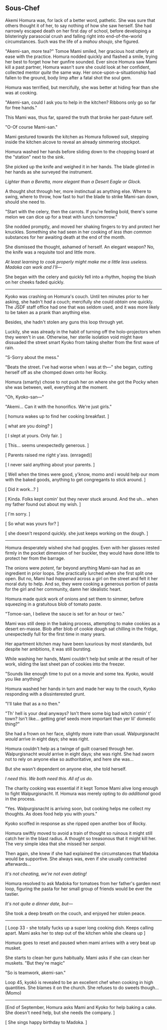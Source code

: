 ## Sous-Chef

Akemi Homura was, for lack of a better word, pathetic.  She was sure that others thought it of her, to say nothing of how she saw herself. She had narrowly escaped death on her first day of school, before developing a blisteringly parasocial crush and falling right into end-of-the-world circumstances.  Such was the life of a *mahou shoujo*, she figured.

"Akemi-san, more tea?" Tomoe Mami smiled, her gracious host utterly at ease with the practice.  Homura nodded quickly and flashed a smile, trying her best to forget how her gunfire sounded.  Ever since Homura saw Mami kill a past partner, Homura wasn't sure she could look at her confident, collected mentor *quite* the same way.  Her once-upon-a-situationship had fallen to the ground, body limp after a fatal shot the soul gem.

Homura was terrified, but mercifully, she was better at hiding fear than she was at cooking.

"Akemi-san, could I ask you to help in the kitchen?  Ribbons only go so far for free hands."

This Mami was, thus far, spared the truth that broke her past-future self.  

"O-Of course Mami-san."

Mami gestured towards the kitchen as Homura followed suit, stepping inside the kitchen alcove to reveal an already simmering stockpot.

Homura washed her hands before sliding down to the chopping board at the "station" next to the sink.  

She picked up the knife and weighed it in her hands.  The blade glinted in her hands as she surveyed the instrument.

*Lighter than a Beretta, more elegant than a Desert Eagle or Glock.*

A thought shot through her, more instinctual as anything else.  Where to swing, where to throw, how fast to hurl the blade to strike Mami-san down, should she need to.

"Start with the celery, then the carrots.  If you're feeling bold, there's some melon we can dice up for a treat with lunch tomorrow."

She nodded promptly, and moved her shaking fingers to try and protect her knuckles.  Something she had seen in her cooking of *less than common* substances for her awaiting death at the end of the month.

She dismissed the thought, ashamed of herself. An elegant weapon?  No, the knife was a requisite tool and little more.

*At least learning to cook properly might make me a little less useless.  Madoka can work and I'll—*

She began with the celery and quickly fell into a rhythm, hoping the blush on her cheeks faded quickly.

---

Kyoko was crashing on Homura's couch.  Until ten minutes prior to her asking, she hadn't _had_ a couch; mercifully she could *obtain* one quickly.  The JSDF staff office had one that was seldom used, and it was more likely to be taken as a prank than anything else.

Besides, she hadn't stolen any guns this loop through yet.  

Luckily, she was already in the habit of turning off the holo-projectors when they weren't in use.  Otherwise, her sterile isolation void might have dissuaded the street smart Kyoko from taking shelter from the first wave of rain.

"S-Sorry about the mess."

"Beats the street. I've had worse when I was at th—"  she began, cutting herself off as she chomped down onto her Rocky.

Homura (smartly) chose to not push her on where she got the Pocky when she was between, well, everything at the moment.

"Oh, Kyoko-san—"

"Akemi... Can it with the honorifics. We're just girls."

[ homura wakes up to find her cooking breakfast. ]

[ what are you doing? ]

[ I slept at yours.  Only fair. ]

[ This... seems unexpectedly generous. ]

[ Parents raised me right y'ass.  (enraged)]

[ I never said anything about your parents. ]

[ Well when the times were good, y'know, momo and i would help our mom with the baked goods, anything to get congregants to stick around. ]

[ Did it work...? ]

[ Kinda.  Folks kept comin' but they never stuck around.  And the uh... when my father found out about my wish. ]

[ I'm sorry. ]

[ So what was yours for? ]

[ she doesn't respond quickly.  she just keeps working on the dough. ]

---

Homura desperately wished she had goggles.  Even with her glasses rested firmly in the pocket dimension of her buckler, they would have done little to protect her from the barrage.  

The onions were *potent*, far beyond anything Mami-san had as an ingredient in prior loops.  She practically lurched when she first split one open.  But no, Mami had *happened* across a girl on the street and felt it her moral duty to help.   And so, they were cooking a generous portion of pasta for the girl and her community, damn her idealistic heart.

Homura made quick work of onions and set them to simmer, before squeezing in a gratuitous blob of tomato paste.  

"Tomoe-san, I believe the sauce is set for an hour or two."

Mami was still deep in the baking process, attempting to make cookies as a desert en-masse.  Blob after blob of cookie dough sat chilling in the fridge, unexpectedly full for the first time in many years.  

Her apartment kitchen may have been luxurious by most standards, but despite her ambitions, it was still bursting.

While washing her hands, Mami couldn't help but smile at the result of her work, sliding the last sheet pan of cookies into the freezer.

"Sounds like enough time to put on a movie and some tea.  Kyoko, would you like anything?"

Homura washed her hands in turn and made her way to the couch, Kyoko responding with a dissinterested grunt.

"I'll take that as a no then."

"Th' hell is your deal anyways?  Isn't there some big bad witch comin' t' town?  Isn't like... getting grief seeds more important than yer lil' domestic thing?"

She had a frown on her face, slightly more irate than usual.  Walpurgisnacht *would* arrive in eight days; she was right.

Homura couldn't help as a twinge of guilt coarsed through her.   Walpurgisnacht *would* arrive in eight days; she was right.  She had *sworn* not to rely on anyone else so authoritative, and here she was...

But she wasn't dependent on anyone else, she told herself.  

*I need this.  We both need this. All of us do.*

The charity cooking was essential if it kept Tomoe Mami alive long enough to fight Walpurgisnacht.  If. Homura was merely opting to do *additional* good in the process.  

"Yes.  Walpurgisnacht is arriving soon, but cooking helps me collect my thoughts.  As does food help you with yours."

Kyoko scoffed in response as she ripped open another box of Rocky.

Homura swiftly moved to avoid a train of thought so ruinous it might still catch her in the blast radius.  A thought so treasonous that it might kill her.  The very simple idea that she missed her *senpai*.  

Then again, she knew if she had explained the circumstances that Madoka would be supportive.  She always was, even if she usually contracted afterwards...  

*It's not cheating, we're not even dating!*

Homura resolved to ask Madoka for tomatoes from her father's garden next loop, figuring the pasta for her small group of friends would be ever the tastier.

*It's not quite a dinner date, but—*

She took a deep breath on the couch, and enjoyed her stolen peace.

---

[ Loop 33 - she totally fucks up a super long cooking dish.  Keeps calling apart.  Mami asks her to step out of the kitchen while she cleans up ]

Homura goes to reset and paused when mami arrives with a very beat up musket.  

She starts to clean her guns habitually.  Mami asks if she can clean her muskets.  "But they're magic"

"So is teamwork, akemi-san."

Loop 45, kyokō is revealed to be an excellent chef when cooking in high quantities.  She blames it on the church.  She refuses to do sweets though... (Momo)


---

[End of September, Homura asks Mami and Kyoko for help baking a cake.  She doesn't need help, but she needs the company. ]

[ She sings happy birthday to Madoka. ]